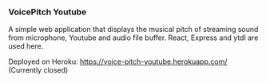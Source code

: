 ### VoicePitch Youtube
A simple web application that displays the musical pitch of streaming sound from microphone, Youtube and audio file buffer. React, Express and ytdl are used here.

Deployed on Heroku: https://voice-pitch-youtube.herokuapp.com/ (Currently closed)
